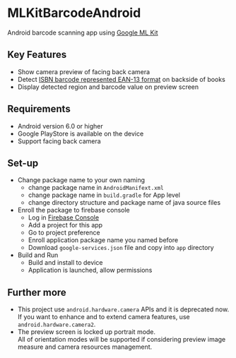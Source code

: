 # MLKitBarcodeAndroid
Android barcode scanning app using [Google ML Kit](https://developers.google.com/ml-kit/)



## Key Features

* Show camera preview of facing back camera
* Detect [ISBN barcode represented EAN-13 format](https://www.activebarcode.com/codes/isbn.html) on backside of books
* Display detected region and barcode value on preview screen



## Requirements

* Android version 6.0 or higher
* Google PlayStore is available on the device
* Support facing back camera



## Set-up

* Change package name to your own naming
  * change package name in ```AndroidManifext.xml```
  * change package name in ```build.gradle``` for App level
  * change directory structure and package name of java source files
* Enroll the package to firebase console
  * Log in [Firebase Console](https://console.firebase.google.com/?hl=ko)
  * Add a project for this app
  * Go to project preference
  * Enroll application package name you named before
  * Download ```google-services.json``` file and copy into ```app``` directory
* Build and Run
  * Build and install to device
  * Application is launched, allow permissions



## Further more

* This project use ```android.hardware.camera``` APIs and it is deprecated now.<br/>
  If you want to enhance and to extend camera features, use ```android.hardware.camera2```.
* The preview screen is locked up portrait mode.<br/>
  All of orientation modes will be supported if considering preview image measure and camera resources management.

